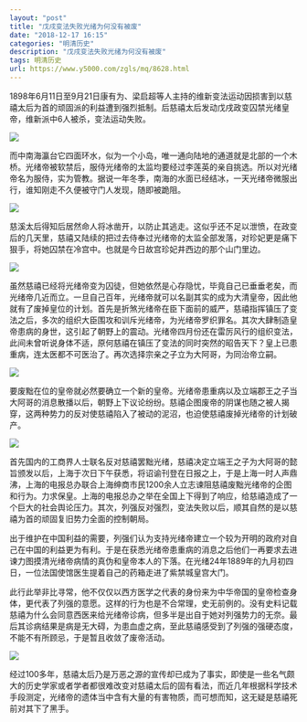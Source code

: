 ```yaml
---
layout: "post"
title: "戊戌变法失败光绪为何没有被废"
date: "2018-12-17 16:15"
categories: "明清历史"
description: "戊戌变法失败光绪为何没有被废"
tags: 明清历史
url: https://www.y5000.com/zgls/mq/8628.html
---
```






1898年6月11日至9月21日康有为、梁启超等人主持的维新变法运动因损害到以慈禧太后为首的顽固派的利益遭到强烈抵制。后慈禧太后发动戊戌政变囚禁光绪皇帝，维新派中6人被杀，变法运动失败。

![](https://img.y5000.com/uploads/allimg/161228/8-16122Q5052HK.jpg)

而中南海瀛台它四面环水，似为一个小岛，唯一通向陆地的通道就是北部的一个木桥。光绪帝被软禁后，服侍光绪帝的太监均要经过李莲英的亲自挑选。所以对光绪帝名为服侍，实为管教。据说一年冬季，南海的水面已经结冰，一天光绪帝微服出行，谁知刚走不久便被守门人发现，随即被跪阻。

![](https://img.y5000.com/uploads/allimg/161228/8-16122Q50540538.jpg)

慈溪太后得知后居然命人将冰凿开，以防止其逃走。这似乎还不足以泄愤，在政变后的几天里，慈禧又陆续的把过去侍奉过光绪帝的太监全部发落，对珍妃更是痛下狠手，将她囚禁在冷宫中。也就是今日故宫珍妃井西边的那个山门里边。

![](https://img.y5000.com/uploads/allimg/161228/1513524633-0.jpg)

虽然慈禧已经将光绪帝变为囚徒，但她依然是心存隐忧，毕竟自己已垂垂老矣，而光绪帝几近而立。一旦自己百年，光绪帝就可以名副其实的成为大清皇帝，因此他就有了废掉皇位的计划。首先是折煞光绪帝在臣下面前的威严，慈禧指挥镇压了变法之后，多次的组织大臣围攻和训斥光绪帝，为光绪帝罗织罪名。其次大肆制造皇帝患病的身世，这引起了朝野上的震动。光绪帝四月份还在雷厉风行的组织变法，此间未曾听说身体不适，原何慈禧在镇压了变法的同时突然的昭告天下？皇上已患重病，连太医都不可医治了。再次选择宗亲之子立为大阿哥，为同治帝立嗣。

![](https://img.y5000.com/uploads/allimg/161228/1513525N6-1.jpg)

要废黜在位的皇帝就必然要确立一个新的皇帝。光绪帝患重病以及立端郡王之子当大阿哥的消息散播以后，朝野上下议论纷纷。慈禧企图废帝的阴谋也随之被人揭穿，这两种势力的反对使慈禧陷入了被动的泥沼，也迫使慈禧废掉光绪帝的计划破产。

![](https://img.y5000.com/uploads/allimg/161228/1513524A9-2.jpg)

首先国内的工商界人士联名反对慈禧罢黜光绪，慈禧决定立端王之子为大阿哥的懿旨颁发以后，上海于次日下午获悉，将诏谕刊登在日报之上，于是上海一时人声鼎沸，上海的电报总办联合上海绅商市民1200余人立志谏阻慈禧废黜光绪帝的企图和行为。力求保皇。上海的电报总办之举在全国上下得到了响应，给慈禧造成了一个巨大的社会舆论压力。其次，列强反对强烈，变法失败以后，顺其自然的是以慈禧为首的顽固复旧势力全面的控制朝局。

出于维护在中国利益的需要，列强们认为支持光绪帝建立一个较为开明的政府对自己在中国的利益更为有利。于是在获悉光绪帝患重病的消息之后他们一再要求去进谏力图摸清光绪帝病情的真伪和皇帝本人的下落。在光绪24年1889年的九月初四日，一位法国使馆医生提着自己的药箱走进了紫禁城皇宫大门。

此行此举非比寻常，他不仅仅以西方医学之代表的身份来为中华帝国的皇帝检查身体，更代表了列强的意愿。这样的行为也是不合常理，史无前例的。没有史料记载慈禧为什么会同意西医来给光绪帝诊病，但多半是出自于她对列强势力的无奈。最后其诊病结果是病是无大碍，为患血虚之病，至此慈禧感受到了列强的强硬态度，不能不有所顾忌，于是暂且收敛了废帝活动。

![](https://img.y5000.com/uploads/allimg/161228/151352D57-3.jpg)

经过100多年，慈禧太后乃是万恶之源的宣传却已成为了事实，即使是一些名气颇大的历史学家或者学者都很难改变对慈禧太后的固有看法，而近几年根据科学技术手段测定，光绪帝的遗体当中含有大量的有害物质，而可想而知，这无疑是慈禧死前对其下了黑手。
